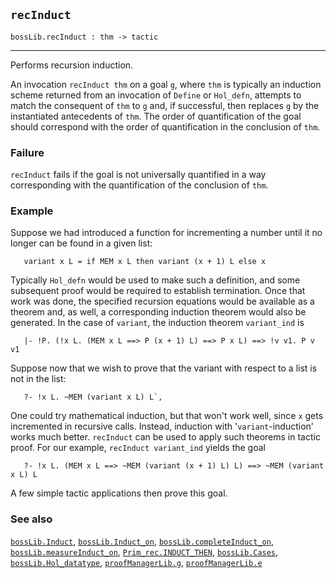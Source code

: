 ## `recInduct`

``` hol4
bossLib.recInduct : thm -> tactic
```

------------------------------------------------------------------------

Performs recursion induction.

An invocation `recInduct thm` on a goal `g`, where `thm` is typically an
induction scheme returned from an invocation of `Define` or `Hol_defn`,
attempts to match the consequent of `thm` to `g` and, if successful,
then replaces `g` by the instantiated antecedents of `thm`. The order of
quantification of the goal should correspond with the order of
quantification in the conclusion of `thm`.

### Failure

`recInduct` fails if the goal is not universally quantified in a way
corresponding with the quantification of the conclusion of `thm`.

### Example

Suppose we had introduced a function for incrementing a number until it
no longer can be found in a given list:

``` hol4
   variant x L = if MEM x L then variant (x + 1) L else x
```

Typically `Hol_defn` would be used to make such a definition, and some
subsequent proof would be required to establish termination. Once that
work was done, the specified recursion equations would be available as a
theorem and, as well, a corresponding induction theorem would also be
generated. In the case of `variant`, the induction theorem `variant_ind`
is

``` hol4
   |- !P. (!x L. (MEM x L ==> P (x + 1) L) ==> P x L) ==> !v v1. P v v1
```

Suppose now that we wish to prove that the variant with respect to a
list is not in the list:

``` hol4
   ?- !x L. ~MEM (variant x L) L`,
```

One could try mathematical induction, but that won't work well, since
`x` gets incremented in recursive calls. Instead, induction with
'`variant`-induction' works much better. `recInduct` can be used to
apply such theorems in tactic proof. For our example,
`recInduct variant_ind` yields the goal

``` hol4
   ?- !x L. (MEM x L ==> ~MEM (variant (x + 1) L) L) ==> ~MEM (variant x L) L
```

A few simple tactic applications then prove this goal.

### See also

[`bossLib.Induct`](#bossLib.Induct),
[`bossLib.Induct_on`](#bossLib.Induct_on),
[`bossLib.completeInduct_on`](#bossLib.completeInduct_on),
[`bossLib.measureInduct_on`](#bossLib.measureInduct_on),
[`Prim_rec.INDUCT_THEN`](#Prim_rec.INDUCT_THEN),
[`bossLib.Cases`](#bossLib.Cases),
[`bossLib.Hol_datatype`](#bossLib.Hol_datatype),
[`proofManagerLib.g`](#proofManagerLib.g),
[`proofManagerLib.e`](#proofManagerLib.e)

